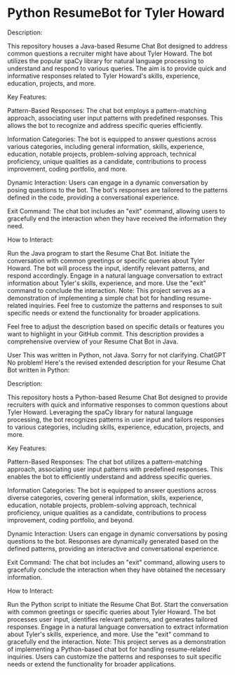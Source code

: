 # Python ResumeBot for Tyler Howard
Description:

This repository houses a Java-based Resume Chat Bot designed to address common questions a recruiter might have about Tyler Howard. The bot utilizes the popular spaCy library for natural language processing to understand and respond to various queries. The aim is to provide quick and informative responses related to Tyler Howard's skills, experience, education, projects, and more.

Key Features:

Pattern-Based Responses: The chat bot employs a pattern-matching approach, associating user input patterns with predefined responses. This allows the bot to recognize and address specific queries efficiently.

Information Categories: The bot is equipped to answer questions across various categories, including general information, skills, experience, education, notable projects, problem-solving approach, technical proficiency, unique qualities as a candidate, contributions to process improvement, coding portfolio, and more.

Dynamic Interaction: Users can engage in a dynamic conversation by posing questions to the bot. The bot's responses are tailored to the patterns defined in the code, providing a conversational experience.

Exit Command: The chat bot includes an "exit" command, allowing users to gracefully end the interaction when they have received the information they need.

How to Interact:

Run the Java program to start the Resume Chat Bot.
Initiate the conversation with common greetings or specific queries about Tyler Howard.
The bot will process the input, identify relevant patterns, and respond accordingly.
Engage in a natural language conversation to extract information about Tyler's skills, experience, and more.
Use the "exit" command to conclude the interaction.
Note: This project serves as a demonstration of implementing a simple chat bot for handling resume-related inquiries. Feel free to customize the patterns and responses to suit specific needs or extend the functionality for broader applications.

Feel free to adjust the description based on specific details or features you want to highlight in your GitHub commit. This description provides a comprehensive overview of your Resume Chat Bot in Java.

User
This was written in Python, not Java. Sorry for not clarifying. 
ChatGPT
No problem! Here's the revised extended description for your Resume Chat Bot written in Python:

Description:

This repository hosts a Python-based Resume Chat Bot designed to provide recruiters with quick and informative responses to common questions about Tyler Howard. Leveraging the spaCy library for natural language processing, the bot recognizes patterns in user input and tailors responses to various categories, including skills, experience, education, projects, and more.

Key Features:

Pattern-Based Responses: The chat bot utilizes a pattern-matching approach, associating user input patterns with predefined responses. This enables the bot to efficiently understand and address specific queries.

Information Categories: The bot is equipped to answer questions across diverse categories, covering general information, skills, experience, education, notable projects, problem-solving approach, technical proficiency, unique qualities as a candidate, contributions to process improvement, coding portfolio, and beyond.

Dynamic Interaction: Users can engage in dynamic conversations by posing questions to the bot. Responses are dynamically generated based on the defined patterns, providing an interactive and conversational experience.

Exit Command: The chat bot includes an "exit" command, allowing users to gracefully conclude the interaction when they have obtained the necessary information.

How to Interact:

Run the Python script to initiate the Resume Chat Bot.
Start the conversation with common greetings or specific queries about Tyler Howard.
The bot processes user input, identifies relevant patterns, and generates tailored responses.
Engage in a natural language conversation to extract information about Tyler's skills, experience, and more.
Use the "exit" command to gracefully end the interaction.
Note: This project serves as a demonstration of implementing a Python-based chat bot for handling resume-related inquiries. Users can customize the patterns and responses to suit specific needs or extend the functionality for broader applications.
